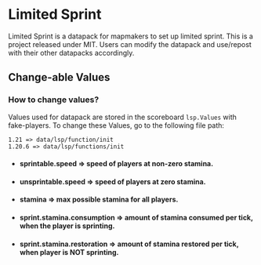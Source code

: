 # Limited Sprint
Limited Sprint is a datapack for mapmakers to set up limited sprint. This is a project released under MIT. Users can modify the datapack and use/repost with their other datapacks accordingly.

## Change-able Values
### How to change values?
Values used for datapack are stored in the scoreboard `lsp.Values` with fake-players. To change these Values, go to the following file path:
```
1.21 => data/lsp/function/init
1.20.6 => data/lsp/functions/init
```
- #### sprintable.speed => speed of players at non-zero stamina.
- #### unsprintable.speed => speed of players at zero stamina.
- #### stamina => max possible stamina for all players.
- #### sprint.stamina.consumption => amount of stamina consumed per tick, when the player is sprinting.
- #### sprint.stamina.restoration => amount of stamina restored per tick, when player is NOT sprinting.
